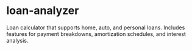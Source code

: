 # loan-analyzer
Loan calculator that supports home, auto, and personal loans. Includes features for payment breakdowns, amortization schedules, and interest analysis.
